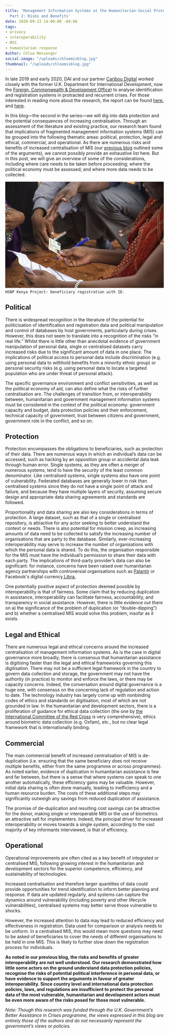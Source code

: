 ```yaml
---
title: 'Management Information Systems at the Humanitarian-Social Protection Nexus,
  Part 2: Risks and Benefits'
date: 2020-09-23 14:00:00 -04:00
tags:
- privacy
- interoperability
- MIS
- humanitarian response
Author: Chloe Messenger
social-image: "/uploads/chloemisblog.jpg"
thumbnail: "/uploads/chloemisblog.jpg"
---
```


In late 2019 and early 2020, DAI and our partner [Caribou Digital](https://www.cariboudigital.net/) worked closely with the former U.K. Department for International Development, now the [Foreign, Commonwealth & Development Office](https://www.gov.uk/government/organisations/foreign-commonwealth-development-office)) to analyse identification and registration systems in protracted and recurrent crises. For those interested in reading more about the research, the report can be found [here.](https://www.dai.com/uploads/bsic-MIS-2020.pdf) and [here](http://assetify-dai.com/pdfs/BASIC%20MIS%20in%20Crises%20Full%20Report%20External%20Version.pdf).

In this blog—the second in the series—we will dig into data protection and the potential consequences of increasing centralisation. Through an assessment of the literature and existing practice, our research team found that implications of fragmented management information systems (MIS) can be grouped into the following thematic areas: political, protection, legal and ethical, commercial, and operational. As there are numerous risks and benefits of increased centralisation of MIS (our [previous blog](https://dai-global-digital.com/management-information-systems-at-the-humanitarian-social-protection-nexus-interoperability.html) outlined some of the arguments), we cannot possibly provide an exhaustive list here. But in this post, we will give an overview of some of the considerations, including where care needs to be taken before proceeding; where the political economy must be assessed; and where more data needs to be collected.

<!--more-->

![chloemisblog.jpg](/uploads/chloemisblog.jpg)`HSNP Kenya Project: beneficiary registration with ID.`

## Political

There is widespread recognition in the literature of the potential for politicisation of identification and registration data and political manipulation and control of databases by host governments, particularly during crises. However, this does not seem to translate into a recognition of the risks “in real life.” Whilst there is little other than anecdotal evidence of government manipulation of personal data, single or centralised datasets carry increased risks due to the significant amount of data in one place. The implications of political access to personal data include discrimination (e.g. using personal data to withhold benefits from a minority ethnic group) or personal security risks (e.g. using personal data to locate a targeted population who are under threat of personal attack).

The specific governance environment and conflict sensitivities, as well as the political economy of aid, can also define what the risks of further centralisation are. The challenges of transition from, or interoperability between, humanitarian and government management information systems must be considered in the context of the political economy: government capacity and budget, data protection policies and their enforcement, technical capacity of government, trust between citizens and government, government role in the conflict, and so on.

## Protection

Protection encompasses the obligations to beneficiaries, such as protection of their data. There are numerous ways in which an individual’s data can be accessed, such as hacking by an opposition group or accidental data leak through human error. Single systems, as they are often a merger of numerous systems, tend to have the security of the least common denominator. Like centralised systems, single systems also have one point of vulnerability. Federated databases are generally lower in risk than centralised systems since they do not have a single point of attack and failure, and because they have multiple layers of security, assuming secure design and appropriate data sharing agreements and standards are followed.

Proportionality and data sharing are also key considerations in terms of protection. A large dataset, such as that of a single or centralised repository, is attractive for any actor seeking to better understand the context or needs. There is also potential for mission creep, as increasing amounts of data need to be collected to satisfy the increasing number of organisations that are party to the database. Similarly, ever-increasing interoperability may serve to increase the number of organisations with which the personal data is shared. To do this, the organisation responsible for the MIS must have the individual’s permission to share their data with each party. The implications of third-party provider’s data can also be significant: for instance, concerns have been raised over humanitarian agency partnerships with controversial organisations such as [Palantir](https://privacyinternational.org/news-analysis/2712/one-uns-largest-aid-programmes-just-signed-deal-cia-backed-data-monolith) or Facebook's digital currency[ Libra.](https://www.npr.org/sections/goatsandsoda/2019/07/19/743157256/what-facebook-and-mercy-corps-can-gain-and-lose-from-a-digital-currency-partners)

One potentially positive aspect of protection deemed possible by interoperability is that of fairness. Some claim that by reducing duplication in assistance, interoperability can facilitate fairness, accountability, and transparency in social assistance. However, there is little evidence out there on a) the significance of the problem of duplication (or “double-dipping”) and b) whether a centralised MIS would solve this problem, insofar as it exists.

## Legal and Ethical

There are numerous legal and ethical concerns around the increased centralisation of management information systems. As is the case in digital governance more broadly, there is consensus that humanitarian assistance is digitising faster than the legal and ethical frameworks governing this digitisation. There may not be a sufficient legal framework in the country to govern data collection and storage, the government may not have the authority (in practice) to monitor and enforce the laws, or there may be capacity concerns. Indeed, the conversation around digital governance is a huge one, with consensus on the concerning lack of regulation and action to date. The technology industry has largely come up with nonbinding codes of ethics and standards on digitisation, most of which are not grounded in law. In the humanitarian and development sectors, there is a proliferation of guidance for ethical data collection (the one by [the International Committee of the Red Cross](https://www.icrc.org/en/data-protection-humanitarian-action-handbook) is very comprehensive), ethics around biometric data collection (e.g. Oxfam), etc., but no clear legal framework that is internationally binding.

## Commercial

The main commercial benefit of increased centralisation of MIS is de-duplication (i.e. ensuring that the same beneficiary does not receive multiple benefits, either from the same programme or across programmes). As noted earlier, evidence of duplication in humanitarian assistance is few and far between, but there is a sense that where systems can speak to one another automatically, these efficiency gains may be valuable. However, initial data sharing is often done manually, leading to inefficiency and a human resource burden. The costs of these additional steps may significantly outweigh any savings from reduced duplication of assistance.

The promise of de-duplication and resulting cost savings can be attractive for the donor, making single or interoperable MIS or the use of biometrics an attractive sell for implementers. Indeed, the principal driver for increased interoperability or moves towards a single system, according to the vast majority of key informants interviewed, is that of efficiency.

## Operational

Operational improvements are often cited as a key benefit of integrated or centralised MIS, following growing interest in the humanitarian and development sectors for the superior competence, efficiency, and sustainability of technologies.

Increased centralisation and therefore larger quantities of data could provide opportunities for trend identification to inform better planning and response. If data are updated regularly, and systems can capture the dynamics around vulnerability (including poverty and other lifecycle vulnerabilities), centralised systems may better serve those vulnerable to shocks.

However, the increased attention to data may lead to reduced efficiency and effectiveness in registration. Data used for comparison or analysis needs to be uniform. In a centralised MIS, this would mean more questions may need to be asked of beneficiaries to cover the needs of different organisations to be held in one MIS. This is likely to further slow down the registration process for individuals.

**As noted in our previous blog, the risks and benefits of greater interoperability are not well understood. Our research demonstrated how little some actors on the ground understand data protection policies, recognise the risks of potential political interference in personal data, or have evidence to support the arguments in favour of greater interoperability. Since country level and international data protection policies, laws, and regulations are insufficient to protect the personal data of the most vulnerable, humanitarian and development actors must be even more aware of the risks posed for those most vulnerable.**

*Note: Though this research was funded through the U.K. Government’s Better Assistance in Crises programme, the views expressed in this blog are entirely those of the authors and do not necessarily represent the government’s views or policies.*